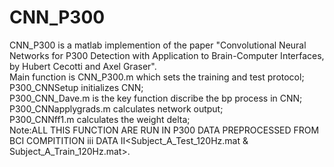 # CNN_P300
CNN_P300 is a matlab implemention of the paper "Convolutional Neural Networks for P300 Detection with Application to Brain-Computer Interfaces, by Hubert Cecotti and Axel Graser".<br>
Main function is CNN_P300.m which sets the training and test protocol;<br>
P300_CNNSetup initializes CNN;<br>
P300_CNN_Dave.m is the key function discribe the bp process in CNN;<br>
P300_CNNapplygrads.m calculates network output;<br>
P300_CNNff1.m calculates the weight delta;<br>
Note:ALL THIS FUNCTION ARE RUN IN P300 DATA PREPROCESSED FROM BCI COMPITITION iii DATA II<Subject_A_Test_120Hz.mat & Subject_A_Train_120Hz.mat>.
